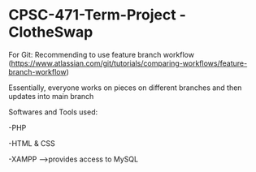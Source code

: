 # CPSC-471-Term-Project - ClotheSwap


For Git: Recommending to use feature branch workflow (https://www.atlassian.com/git/tutorials/comparing-workflows/feature-branch-workflow)

Essentially, everyone works on pieces on different branches and then updates into main branch

Softwares and Tools used:

-PHP

-HTML & CSS

-XAMPP -->provides access to MySQL


